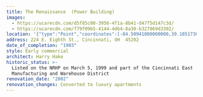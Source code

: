 ```yaml
---
title: The Renaissance  (Power Building)
images:
  - https://ucarecdn.com/d5f85c00-3956-4f1a-8b41-d47f5d147c3d/
  - https://ucarecdn.com/f79f09b5-4144-4db4-8a30-b327869d3302/
location: '{"type":"Point","coordinates":[-84.50941000000000,39.10517300000000]}'
address: 224 E. Eighth St., Cincinnati, OH  45202
date_of_completion: "1903"
style: Early commercial
architect: Harry Hake
historic_status: >-
  Listed on the NRHP on March 5, 1999 and part of the Cincinnati East
  Manufacturing and Warehouse District
renovation_date: "2002"
renovation_changes: Converted to luxury apartments
---
```

